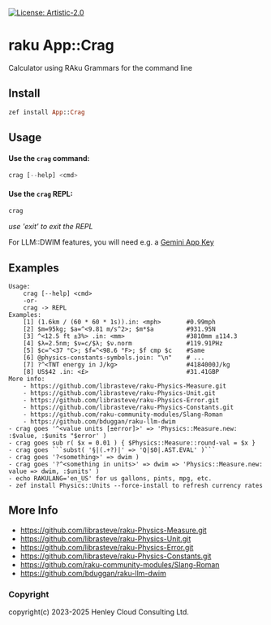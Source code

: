 [![License: Artistic-2.0](https://img.shields.io/badge/License-Artistic%202.0-0298c3.svg)](https://opensource.org/licenses/Artistic-2.0)

# raku App::Crag

Calculator using RAku Grammars for the command line

## Install
```raku
zef install App::Crag
```

## Usage
#### Use the `crag` command:
```raku
crag [--help] <cmd>
```
#### Use the `crag` REPL:
```raku
crag
```
_use 'exit' to exit the REPL_

For LLM::DWIM features, you will need e.g. a [Gemini App Key](https://ai.google.dev/gemini-api/docs/api-key)

## Examples
```
Usage:
    crag [--help] <cmd>
    -or-
    crag -> REPL
Examples:
    [1] (1.6km / (60 * 60 * 1s)).in: <mph>       #0.99mph
    [2] $m=95kg; $a=^<9.81 m/s^2>; $m*$a         #931.95N
    [3] ^<12.5 ft ±3%> .in: <mm>                 #3810mm ±114.3
    [4] $λ=2.5nm; $ν=c/$λ; $ν.norm               #119.91PHz
    [5] $c=^<37 °C>; $f=^<98.6 °F>; $f cmp $c    #Same
    [6] @physics-constants-symbols.join: "\n"    # ...
    [7] ?^<TNT energy in J/kg>                   #4184000J/kg
    [8] US$42 .in: <£>                           #31.41GBP
More info:
    - https://github.com/librasteve/raku-Physics-Measure.git
    - https://github.com/librasteve/raku-Physics-Unit.git
    - https://github.com/librasteve/raku-Physics-Error.git
    - https://github.com/librasteve/raku-Physics-Constants.git
    - https://github.com/raku-community-modules/Slang-Roman
    - https://github.com/bduggan/raku-llm-dwim
- crag goes '^<value units [±error]>' => 'Physics::Measure.new: :$value, :$units "$error' )
- crag goes sub r( $x = 0.01 ) { $Physics::Measure::round-val = $x }
- crag goes ```subst( '§|(.+?)|' => 'Q|$0|.AST.EVAL' )```
- crag goes '?<something>' => dwim )
- crag goes '?^<something in units>' => dwim => 'Physics::Measure.new: value => dwim, :$units' )
- echo RAKULANG='en_US' for us gallons, pints, mpg, etc.
- zef install Physics::Units --force-install to refresh currency rates
```

## More Info
- https://github.com/librasteve/raku-Physics-Measure.git
- https://github.com/librasteve/raku-Physics-Unit.git
- https://github.com/librasteve/raku-Physics-Error.git
- https://github.com/librasteve/raku-Physics-Constants.git
- https://github.com/raku-community-modules/Slang-Roman
- https://github.com/bduggan/raku-llm-dwim

### Copyright
copyright(c) 2023-2025 Henley Cloud Consulting Ltd.
